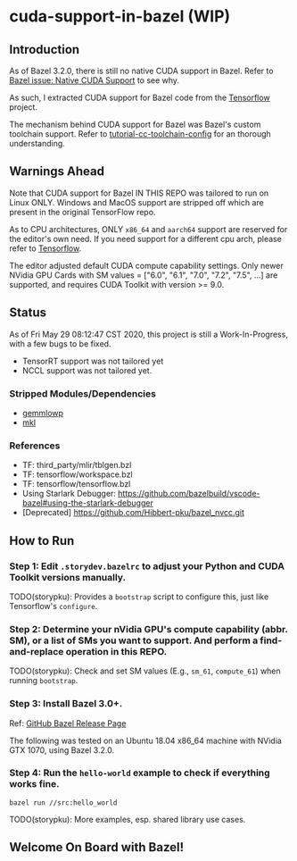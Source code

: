 # cuda-support-in-bazel (WIP)

## Introduction

As of Bazel 3.2.0, there is still no native CUDA support in Bazel. Refer to
[Bazel issue: Native CUDA Support](https://github.com/bazelbuild/bazel/issues/6578) to see why.

As such, I extracted CUDA support for Bazel code from the [Tensorflow](https://github.com/tensorflow/tensorflow.git) project.

The mechanism behind CUDA support for Bazel was Bazel's custom toolchain support. Refer to [tutorial-cc-toolchain-config](https://docs.bazel.build/versions/master/tutorial/cc-toolchain-config.html) for an thorough understanding.

## Warnings Ahead

Note that CUDA support for Bazel IN THIS REPO was tailored to run on Linux ONLY. Windows and MacOS support are stripped off which are present in the original TensorFlow repo.

As to CPU architectures, ONLY `x86_64` and `aarch64` support are reserved for the editor's own need. If you need support for a different cpu arch, please refer to [Tensorflow](https://github.com/tensorflow/tensorflow.git).

The editor adjusted default CUDA compute capability settings. Only newer NVidia GPU Cards with SM values = ["6.0", "6.1", "7.0", "7.2", "7.5", ...] are supported, and requires CUDA Toolkit with version >= 9.0.

## Status

As of Fri May 29 08:12:47 CST 2020, this project is still a Work-In-Progress, with a few bugs to be fixed.

- TensorRT support was not tailored yet
- NCCL support was not tailored yet.

### Stripped Modules/Dependencies
- [gemmlowp](https://github.com/google/gemmlowp)
- [mkl](https://software.intel.com/content/www/us/en/develop/tools/math-kernel-library.html)

### References
- TF: third_party/mlir/tblgen.bzl
- TF: tensorflow/workspace.bzl
- TF: tensorflow/tensorflow.bzl
- Using Starlark Debugger: https://github.com/bazelbuild/vscode-bazel#using-the-starlark-debugger
- [Deprecated] https://github.com/Hibbert-pku/bazel_nvcc.git

## How to Run

### Step 1: Edit `.storydev.bazelrc` to adjust your Python and CUDA Toolkit versions manually.
TODO(storypku): Provides a `bootstrap` script to configure this, just like Tensorflow's `configure`.

### Step 2: Determine your nVidia GPU's compute capability (abbr. SM), or a list of SMs you want to support. And perform a **find-and-replace** operation in this REPO.

TODO(storypku): Check and set SM values (E.g., `sm_61`, `compute_61`) when running `bootstrap`.

### Step 3: Install Bazel 3.0+.

Ref: [GitHub Bazel Release Page](https://github.com/bazelbuild/bazel/releases)

The following was tested on an Ubuntu 18.04 x86_64 machine with NVidia GTX 1070, using Bazel 3.2.0.

### Step 4: Run the `hello-world` example to check if everything works fine.
```
bazel run //src:hello_world
```

TODO(storypku): More examples, esp. shared library use cases.

## Welcome On Board with Bazel!

